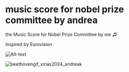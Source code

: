 # music score for nobel prize committee by andrea
the Music Score for Nobel Prize Committee by me ♫

Inspired by Eurovision 


![Alt-text](https://res.cloudinary.com/duse2sckn/image/upload/v1735236161/nobelprix_music_score_by_me_o3ya40.jpg)



![beethovengif_xmas2024_andreak](https://github.com/user-attachments/assets/434fa6ab-751b-4286-a80a-7b50daa28d83)
